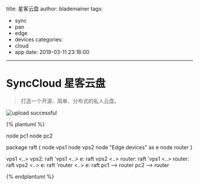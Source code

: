title: 星客云盘
author: blademainer
tags:
  - sync
  - pan
  - edge
  - devices
categories:
  - cloud
  - app
date: 2019-03-11 23:16:00
---
# SyncCloud 星客云盘

> 打造一个开源、简单、分布式的私人云盘。

![upload successful](/images/pasted-10.png)

<!-- more -->

{% plantuml %}

node pc1
node pc2

package raft {
    node vps1
    node vps2
    node "Edge devices" as e
    node router
}

vps1 <..> vps2: raft
'vps1 <..> e: raft
vps2 <..> router: raft
'vps1 <..> router: raft
vps2 <..> e: raft
'router <..> e: raft
pc1 --> router
pc2 --> router

{% endplantuml %}